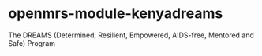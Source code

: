 # openmrs-module-kenyadreams
The DREAMS (Determined, Resilient, Empowered, AIDS-free, Mentored and Safe) Program
